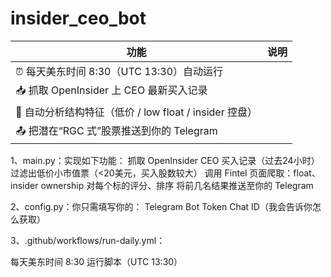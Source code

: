 # insider_ceo_bot
| 功能                                       | 说明 |
| ---------------------------------------- | -- |
| ⏰ 每天美东时间 8:30（UTC 13:30）自动运行             |    |
| 📥 抓取 OpenInsider 上 CEO 最新买入记录           |    |
| 🧠 自动分析结构特征（低价 / low float / insider 控盘） |    |
| 📤 把潜在“RGC 式”股票推送到你的 Telegram            |    |

1、main.py：实现如下功能：
抓取 OpenInsider CEO 买入记录（过去24小时）
过滤出低价小市值票（<20美元，买入股数较大）
调用 Fintel 页面爬取：float、insider ownership
对每个标的评分、排序
将前几名结果推送至你的 Telegram

2、config.py：你只需填写你的：
Telegram Bot Token
Chat ID（我会告诉你怎么获取）

3、.github/workflows/run-daily.yml：

每天美东时间 8:30 运行脚本（UTC 13:30）
